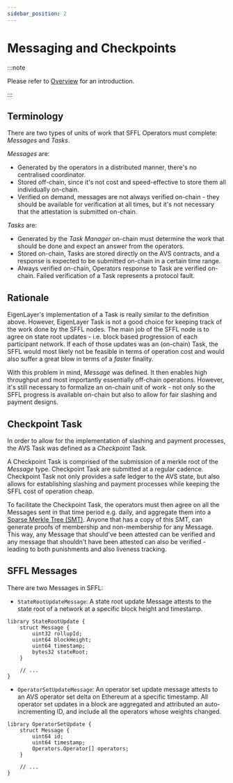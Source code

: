 ```yaml
---
sidebar_position: 2
---
```


# Messaging and Checkpoints

:::note

Please refer to [Overview](./overview.md) for an introduction.

:::

## Terminology

There are two types of units of work that SFFL Operators must complete:
_Messages_ and _Tasks_.

_Messages_ are:
* Generated by the operators in a distributed manner, there's no centralised
  coordinator.
* Stored off-chain, since it's not cost and speed-effective to store them all
  individually on-chain.
* Verified on demand, messages are not always verified on-chain - they should
  be available for verification at all times, but it's not necessary that the
  attestation is submitted on-chain.

_Tasks_ are:
* Generated by the _Task Manager_ on-chain must determine the work that should
  be done and expect an answer from the operators.
* Stored on-chain, Tasks are stored directly on the AVS contracts, and a
  response is expected to be submitted on-chain in a certain time range.
* Always verified on-chain, Operators response to Task are verified on-chain.
  Failed verification of a Task represents a protocol fault.

## Rationale

EigenLayer's implementation of a Task is really similar to the definition
above. However, EigenLayer Task is not a good choice for keeping track of the
work done by the SFFL nodes. The main job of the SFFL node is to agree on state
root updates - i.e. block based progression of each participant network. If
each of those updates was an (on-chain) Task, the SFFL would most likely not be
feasible in terms of operation cost and would also suffer a great blow in terms
of a _faster_ finality.

With this problem in mind, _Message_ was defined. It then enables high
throughput and most importantly essentially off-chain operations. However, it's
still necessary to formalize an on-chain unit of work - not only so the SFFL
progress is available on-chain but also to allow for fair slashing and payment
designs.

## Checkpoint Task

In order to allow for the implementation of slashing and payment processes, the
AVS Task was defined as a _Checkpoint_ Task.

A Checkpoint Task is comprised of the submission of a merkle root of the
_Message_ type. Checkpoint Task are submitted at a regular cadence. Checkpoint
Task not only provides a safe ledger to the AVS state, but also allows for
establishing slashing and payment processes while keeping the SFFL cost of
operation cheap.

To facilitate the Checkpoint Task, the operators must then agree on all the
Messages sent in that time period e.g. daily, and aggregate them into a [Sparse
Merkle Tree (SMT)](https://docs.iden3.io/publications/pdfs/Merkle-Tree.pdf).
Anyone that has a copy of this SMT, can generate proofs of membership and
non-membership for any Message. This way, any Message that should've been
attested can be verified and any message that shouldn't have been attested can
also be verified - leading to both punishments and also liveness tracking.

## SFFL Messages

There are two Messages in SFFL:

* `StateRootUpdateMessage`: A state root update Message attests to the state
  root of a network at a specific block height and timestamp.

```solidity
library StateRootUpdate {
    struct Message {
        uint32 rollupId;
        uint64 blockHeight;
        uint64 timestamp;
        bytes32 stateRoot;
    }

    // ...
}
```

* `OperatorSetUpdateMessage`: An operator set update message attests to an AVS
  operator set delta on Ethereum at a specific timestamp. All operator set
  updates in a block are aggregated and attributed an auto-incrementing ID, and
  include all the operators whose weights changed.

```solidity
library OperatorSetUpdate {
    struct Message {
        uint64 id;
        uint64 timestamp;
        Operators.Operator[] operators;
    }

    // ...
}
```
